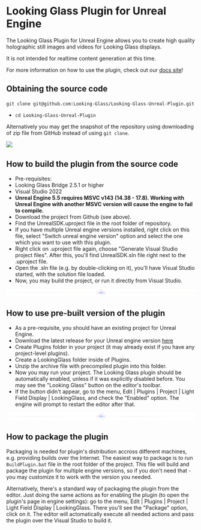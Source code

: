 # Looking Glass Plugin for Unreal Engine

The Looking Glass Plugin for Unreal Engine allows you to create high quality holographic still images and videos for Looking Glass displays. 

It is not intended for realtime content generation at this time. 

For more information on how to use the plugin, check out our [docs site](https://docs.lookingglassfactory.com/developer-tools/index-2)!

## Obtaining the source code

`git clone git@github.com:Looking-Glass/Looking-Glass-Unreal-Plugin.git`
- `cd Looking-Glass-Unreal-Plugin`

Alternatively you may get the snapshot of the repository using downloading of zip file from GitHub instead of using `git clone`.

![](https://github.com/Looking-Glass/Unreal/blob/main/docs/docs-divider-gradient-stroke.png)

## How to build the plugin from the source code

- Pre-requisites: 
- Looking Glass Bridge 2.5.1 or higher
- Visual Studio 2022
- **Unreal Engine 5.5 requires MSVC v143 (14.38 - 17.8). Working with Unreal Engine with another MSVC version will cause the engine to fail to compile.**
- Download the project from Github (see above).
- Find the UnrealSDK.uproject file in the root folder of repository.
- If you have multiple Unreal engine versions installed, right click on this file, select "Switch unreal engine version" option and select the one which you want to use with this plugin.
- Right click on .uproject file again, choose "Generate Visual Studio project files". After this, you'll find UnrealSDK.sln file right next to the .uproject file.
- Open the .sln file (e.g. by double-clicking on it), you'll have Visual Studio started, with the solution file loaded.
- Now, you may build the project, or run it directly from Visual Studio.

![](https://github.com/Looking-Glass/Looking-Glass-Unreal-Plugin/blob/main/docs/docs-divider-gradient-stroke.png)

## How to use pre-built version of the plugin

- As a pre-requisite, you should have an existing project for Unreal Engine.
- Download the latest release for your Unreal engine version [here](https://github.com/Looking-Glass/Looking-Glass-Unreal-Plugin/releases)
- Create Plugins folder in your project (it may already exist if you have any project-level plugins).
- Create a LookingGlass folder inside of Plugins. 
- Unzip the archive file with precompiled plugin into this folder.
- Now you may run your project. The Looking Glass plugin should be automatically enabled, unless if it was explicitly disabled before. You may see the "Looking Glass" button on the editor's toolbar.
- If the button didn't appear, go to the menu, Edit | Plugins | Project | Light Field Display | LookingGlass, and check the "Enabled" option. The engine will prompt to restart the editor after that.

![](https://github.com/Looking-Glass/Looking-Glass-Unreal-Plugin/blob/main/docs/docs-divider-gradient-stroke.png)

## How to package the plugin

Packaging is needed for plugin's distribution accross different machines, e.g. providing builds over the Internet. The easiest way to package is to run `BuildPlugin.bat` file in the root folder of the project. This file will build and package the plugin for multiple engine versions, so if you don't need that - you may customize it to work with the version you needed.

Alternatively, there's a standard way of packaging the plugin from the editor. Just doing the same actions as for enabling the plugin (to open the plugin's page in engine settings): go to the menu, Edit | Plugins | Project | Light Field Display | LookingGlass. There you'll see the "Package" option, click on it. The editor will actomatically execute all needed actions and pass the plugin over the Visual Studio to build it.
